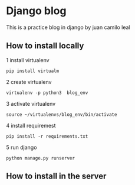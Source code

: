 # Django blog
This is a practice blog in django by juan camilo leal

## How to install locally
1 install virtualenv
```
pip install virtualm 
```
2 create virtualenv
```
virtualenv -p python3  blog_env
```
3 activate virtualenv 
```
source ~/virtualenvs/blog_env/bin/activate
```
4 install requiremest 
```
pip install -r requirements.txt
```
5 run django 
```
python manage.py runserver 
```


## How to install in the server

